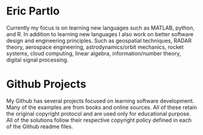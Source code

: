 # Eric Partlo
Currently my focus is on learning new languages such as MATLAB, python, and R. In addition to learning new languages I also work on better software design and engineering principles. Such as geospatial techniques, RADAR theory, aerospace engineering, astrodynamics/orbit mechanics, rocket systems, cloud computing, linear algebra, information/number theory, digital signal processing.

# Github Projects
My Github has several projects focused on learning software development. Many of the examples are from books and online sources. All of these retain the original copyright protocol and are used only for educational purpose.  All of the solutions follow their respective copyright policy defined in each of the Github readme files.
